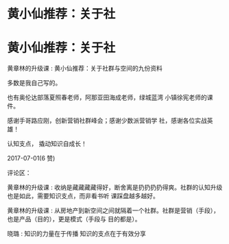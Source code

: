 # 黄小仙推荐：关于社

# 黄小仙推荐：关于社

黄章林的升级课 : 黄小仙推荐：关于社群与空间的九份资料

多数是我自己写的。

也有奥伦达部落夏照春老师，阿那亚田海成老师，绿城蓝湾 小镇徐宪老师的课件。

感谢手哥路应刚，创新营销社群峰会；感谢少数派营销学 社，感谢各位实战英雄！

认知支点， 撬动知识自成长！

2017-07-01(6 赞)

评论区：

黄章林的升级课 : 收纳是藏藏藏藏得好，断舍离是扔扔扔扔得爽。社群的认知升级也是如此，需要知识支点，而非看书听 课踩盘越多越好。

黄章林的升级课 : 从房地产到新空间之间就隔着一个社群。社群是营销（手段），也是产品（目的），更是模式（手段与 目的都是）。

晓璐 : 知识的力量在于传播 知识的支点在于有效分享